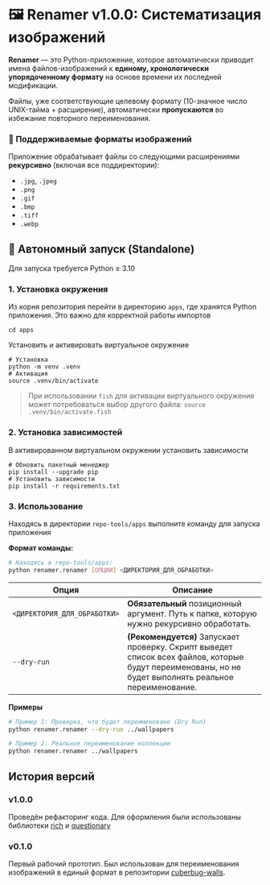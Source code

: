 # 🖼️ Renamer v1.0.0: Систематизация изображений

**Renamer** — это Python-приложение, которое автоматически приводит имена файлов-изображений к **единому, хронологически упорядоченному формату** на основе времени их последней модификации.

Файлы, уже соответствующие целевому формату (10-значное число UNIX-тайма + расширение), автоматически **пропускаются** во избежание повторного переименования.

### 🎨 Поддерживаемые форматы изображений

Приложение обрабатывает файлы со следующими расширениями **рекурсивно** (включая все поддиректории):
* `.jpg`, `.jpeg`
* `.png`
* `.gif`
* `.bmp`
* `.tiff`
* `.webp`

## 🚀 Автономный запуск (Standalone)

Для запуска требуется Python ≥ 3.10

### 1. Установка окружения

Из корня репозитория перейти в директорию `apps`, где хранятся Python приложения. Это важно для корректной работы импортов

```shell
cd apps
```

Установить и активировать виртуальное окружение

```shell
# Установка
python -m venv .venv
# Активация
source .venv/bin/activate
```

>При использовании `fish` для активации виртуального окружения может потребоваться выбор другого файла: `source .venv/bin/activate.fish`

### 2. Установка зависимостей

В активированном виртуальном окружении установить зависимости

```shell
# Обновить пакетный менеджер
pip install --upgrade pip
# Установить зависимости
pip install -r requirements.txt
```

### 3. Использование

Находясь в директории `repo-tools/apps` выполните команду для запуска приложения

**Формат команды:**
```bash
# Находясь в repo-tools/apps:
python renamer.renamer [ОПЦИИ] <ДИРЕКТОРИЯ_ДЛЯ_ОБРАБОТКИ>
```

| Опция | Описание |
|----------|----------|
| `<ДИРЕКТОРИЯ_ДЛЯ_ОБРАБОТКИ>` | **Обязательный** позиционный аргумент. Путь к папке, которую нужно рекурсивно обработать. |
| `--dry-run` | **(Рекомендуется)** Запускает проверку. Скрипт выведет список всех файлов, которые будут переименованы, но не будет выполнять реальное переименование. |

**Примеры**
```bash
# Пример 1: Проверка, что будет переименовано (Dry Run)
python renamer.renamer --dry-run ../wallpapers

# Пример 2: Реальное переименование коллекции
python renamer.renamer ../wallpapers
```

## История версий

### v1.0.0

Проведён рефакторинг кода. Для оформления были использованы библиотеки [rich](https://pypi.org/project/rich/) и [questionary](https://pypi.org/project/questionary/)

### v0.1.0

Первый рабочий прототип. Был использован для переименования изображений в единый формат в репозитории [cuberbug-walls](https://github.com/cuberbug/cuberbug-walls).
